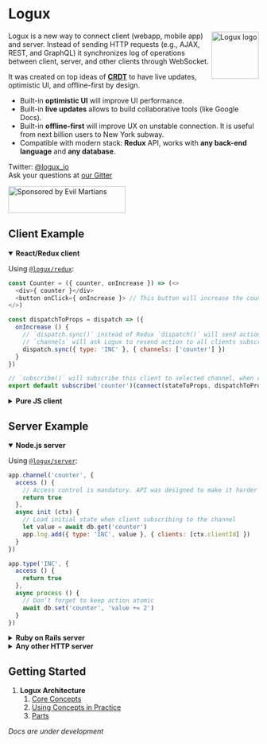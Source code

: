 # Logux

<img align="right" width="95" height="95" title="Logux logo"
     src="https://cdn.rawgit.com/logux/logux/master/logo.svg">

Logux is a new way to connect client (webapp, mobile app) and server.
Instead of sending HTTP requests (e.g., AJAX, REST, and GraphQL)
it synchronizes log of operations between client, server, and other clients
through WebSocket.

It was created on top ideas of **[CRDT]** to have live updates, optimistic UI,
and offline-first by design.

* Built-in **optimistic UI** will improve UI performance.
* Built-in **live updates** allows to build collaborative tools
  (like Google Docs).
* Built-in **offline-first** will improve UX on unstable connection.
  It is useful from next billion users to New York subway.
* Compatible with modern stack: **Redux** API,
  works with **any back-end language** and **any database**.

Twitter: [@logux_io]<br>
Ask your questions at [our Gitter]

<a href="https://evilmartians.com/?utm_source=logux">
  <img src="https://evilmartians.com/badges/sponsored-by-evil-martians.svg"
       alt="Sponsored by Evil Martians" width="236" height="54">
</a>

[our Gitter]: https://gitter.im/logux/logux
[@logux_io]: https://twitter.com/logux_io
[CRDT]: http://slides.com/ai/crdt


## Client Example

<details open><summary><b>React/Redux client</b></summary>

Using [`@logux/redux`](https://github.com/logux/redux/):

```js
const Counter = ({ counter, onIncrease }) => (<>
  <div>{ counter }</div>
  <button onClick={ onIncrease }> // This button will increase the counter on all clients
</>)

const dispatchToProps = dispatch => ({
  onIncrease () {
    // `dispatch.sync()` instead of Redux `dispatch()` will send action to the server
    // `channels` will ask Logux to resend action to all clients subscribed to this channel
    dispatch.sync({ type: 'INC' }, { channels: ['counter'] })
  }
})

// `subscribe()` will subscribe this client to selected channel, when component will mount
export default subscribe('counter')(connect(stateToProps, dispatchToProps)(Counter))
```

</details>

<details><summary><b>Pure JS client</b></summary>

Using [`@logux/client`](https://github.com/logux/client/):

```js
log.on('add', (action, meta) => {
  if (action.type === 'INC') {
    counter.innerHTML = parseInt(counter.innerHTML) + 1
  }
})

increase.addEventListener('click', () => {
  log.add({ type: 'INC' }, { channels: ['counter'], sync: true })
})

log.add({ type: 'logux/subscribe' channel: 'counter' }, { sync: true })
```

</details>


## Server Example

<details open><summary><b>Node.js server</b></summary>

Using [`@logux/server`](https://github.com/logux/server/):

```js
app.channel('counter', {
  access () {
    // Access control is mandatory. API was designed to make it harder to write dangerous code.
    return true
  },
  async init (ctx) {
    // Load initial state when client subscribing to the channel
    let value = await db.get('counter')
    app.log.add({ type: 'INC', value }, { clients: [ctx.clientId] })
  }
})

app.type('INC', {
  access () {
    return true
  },
  async process () {
    // Don’t forget to keep action atomic
    await db.set('counter', 'value += 2')
  }
})
```

</details>

<details><summary><b>Ruby on Rails server</b></summary>

Using [`logux_rails`](https://github.com/logux/logux_rails/):

```ruby
# app/logux/channels/counter.rb
module Channels
  class Counter < Channels::Base
    def initial_data
      [{ type: 'INC', value: db.counter }]
    end
  end
end
```

```ruby
# app/logux/actions/inc.rb
module Actions
  class Inc < Actions::Base
    def inc
      # Don’t forget to keep action atomic
      db.update_counter! 'value += 1'
    end
  end
end
```

```ruby
# app/logux/policies/channels/counter.rb
module Policies
  module Channels
    class Counter < Policies::Base
      # Access control is mandatory. API was designed to make it harder to write dangerous code.
      def subscribe?
        true
      end
    end
  end
end
```

```ruby
# app/logux/policies/actions/inc.rb
module Policies
  module Actions
    class inc < Policies::Base
      def inc?
        true
      end
    end
  end
end
```

</details>

<details><summary><b>Any other HTTP server</b></summary>

You can use any HTTP server with Logux WebSocket proxy server.
Here PHP pseudocode:

```php
<?php
$req = json_decode(file_get_contents('php://input'), TRUE);
if ($req['password'] == LOGUX_PASSWORD) {
  foreach ($req['commands'] as $command) {
    if ($command[0] == 'action') {
      $action = $command[1]
      $meta = $command[2]

      if ($action['type'] == 'logux/subscribe') {
        echo('[["approved"],')
        $value = $db->getCounter()
        send_json_http_post(LOGUX_HOST, array(
          'password' => LOGUX_PASSWORD,
          'version' => 1,
          'commands' => array(
            array(
              'action',
              array('type' => 'INC', 'value' => $value),
              array('clients' => get_client_id($meta['id']))
            )
          )
        ))
        echo('["processed"]]')

      } elseif ($action['type'] == 'inc') {
        $db->updateCounter('value += 1')
        echo('[["approved"],["processed"]]')
      }

    }
  }
}
```

</details>

## Getting Started

1. **Logux Architecture**
   1. [Core Concepts](./architecture/core.md)
   2. [Using Concepts in Practice](./architecture/practice.md)
   3. [Parts](./architecture/parts.md)

*Docs are under development*
